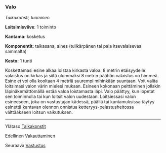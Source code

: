 ### Valo

*Taikakonsti, luominen*

**Loitsimisviive:** 1 toiminto

**Kantama:** kosketus

**Komponentit:** taikasana, aines (tulikärpänen tai pala itsevalaisevaa sammalta)

**Kesto:** 1 tunti

Koskettamasi esine alkaa loistaa kirkasta valoa. 8 metrin etäisyydelle valaistus on kirkas ja siitä ulommaksi 8 metrin päähän valaistus on himmeä. Esine ei voi olla kooltaan 4 metriä suurempi mihinkään suuntaan. Voit valita loitsimasi valon värin mielesi mukaan. Esineen kokonaan peittäminen jollakin läpinäkemättömällä estää valoa loistamasta läpi. Valo päättyy, kun lopetat sen toiminnolla tai kun loitsit valon uudestaan. Loitsiessasi valon esineeseen, joka on vastustajan kädessä, päällä tai kantamuksissa täytyy esinettä kantavan olennon onnistua ketteryys-pelastusheitossa välttääkseen loitsun vaikutuksen.

----

Ylätaso [Taikakonstit](0.piirin_taikakonstit.md)

Edellinen [Vakauttaminen](Vakauttaminen.md)

Seuraava [Vastustus](Vastustus.md)